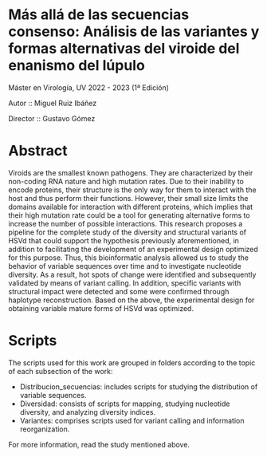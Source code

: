 # Más allá de las secuencias consenso: Análisis de las variantes y formas alternativas del viroide del enanismo del lúpulo

Máster en Virología, UV 2022 - 2023 (1ª Edición)

Autor :: Miguel Ruiz Ibáñez

Director :: Gustavo Gómez

# Abstract
Viroids are the smallest known pathogens. They are characterized by their non-coding RNA nature and 
high mutation rates. Due to their inability to encode proteins, their structure is the only way for them to 
interact with the host and thus perform their functions. However, their small size limits the domains available 
for interaction with different proteins, which implies that their high mutation rate could be a tool for generating 
alternative forms to increase the number of possible interactions. This research proposes a pipeline for the 
complete study of the diversity and structural variants of HSVd that could support the hypothesis previously 
aforementioned, in addition to facilitating the development of an experimental design optimized for this 
purpose. Thus, this bioinformatic analysis allowed us to study the behavior of variable sequences over time 
and to investigate nucleotide diversity. As a result, hot spots of change were identified and subsequently 
validated by means of variant calling. In addition, specific variants with structural impact were detected and 
some were confirmed through haplotype reconstruction. Based on the above, the experimental design for 
obtaining variable mature forms of HSVd was optimized.

# Scripts
The scripts used for this work are grouped in folders according to the topic of each subsection of the work:

- Distribucion_secuencias: includes scripts for studying the distribution of variable sequences.
- Diversidad: consists of scripts for mapping, studying nucleotide diversity, and analyzing diversity indices.
- Variantes: comprises scripts used for variant calling and information reorganization.

For more information, read the study mentioned above.

